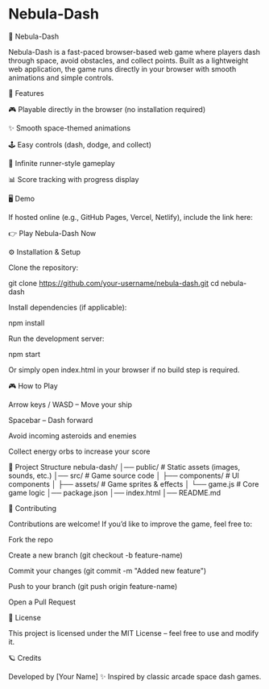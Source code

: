 # Nebula-Dash

🌌 Nebula-Dash

Nebula-Dash is a fast-paced browser-based web game where players dash through space, avoid obstacles, and collect points. Built as a lightweight web application, the game runs directly in your browser with smooth animations and simple controls.

🚀 Features

🎮 Playable directly in the browser (no installation required)

✨ Smooth space-themed animations

🕹️ Easy controls (dash, dodge, and collect)

🌌 Infinite runner-style gameplay

📊 Score tracking with progress display

🖥️ Demo

If hosted online (e.g., GitHub Pages, Vercel, Netlify), include the link here:

👉 Play Nebula-Dash Now

⚙️ Installation & Setup

Clone the repository:

git clone https://github.com/your-username/nebula-dash.git
cd nebula-dash


Install dependencies (if applicable):

npm install


Run the development server:

npm start


Or simply open index.html in your browser if no build step is required.

🎮 How to Play

Arrow keys / WASD – Move your ship

Spacebar – Dash forward

Avoid incoming asteroids and enemies

Collect energy orbs to increase your score

📂 Project Structure
nebula-dash/
│── public/          # Static assets (images, sounds, etc.)
│── src/             # Game source code
│   ├── components/  # UI components
│   ├── assets/      # Game sprites & effects
│   └── game.js      # Core game logic
│── package.json
│── index.html
│── README.md

🤝 Contributing

Contributions are welcome! If you’d like to improve the game, feel free to:

Fork the repo

Create a new branch (git checkout -b feature-name)

Commit your changes (git commit -m "Added new feature")

Push to your branch (git push origin feature-name)

Open a Pull Request

📜 License

This project is licensed under the MIT License – feel free to use and modify it.

🪐 Credits

Developed by [Your Name] ✨
Inspired by classic arcade space dash games.
